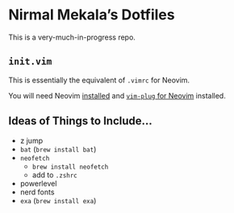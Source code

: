 # Nirmal Mekala’s Dotfiles

This is a very-much-in-progress repo.

## `init.vim`

This is essentially the equivalent of `.vimrc` for Neovim.

You will need Neovim [installed](https://dev.to/craftzdog/how-to-install-neovim-on-apple-silicon-m1-mac-27ke) and [`vim-plug` for Neovim](https://github.com/junegunn/vim-plug#neovim) installed.

## Ideas of Things to Include…

- z jump
- `bat` (`brew install bat`)
- `neofetch`
  - `brew install neofetch`
  - add to `.zshrc`
- powerlevel
- nerd fonts
- `exa` (`brew install exa`)
